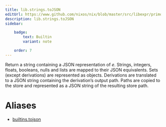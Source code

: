 ```yaml
---
title: lib.strings.toJSON
editUrl: https://www.github.com/nixos/nix/blob/master/src/libexpr/primops.cc
description: lib.strings.toJSON
sidebar:

    badge:
        text: Builtin
        variant: note

    order: 7
---
```


Return a string containing a JSON representation of *e*. Strings,
integers, floats, booleans, nulls and lists are mapped to their JSON
equivalents. Sets (except derivations) are represented as objects.
Derivations are translated to a JSON string containing the
derivation’s output path. Paths are copied to the store and
represented as a JSON string of the resulting store path.


# Aliases

- [builtins.tojson](/nix-doc-comments/reference/builtins/builtins-tojson)


